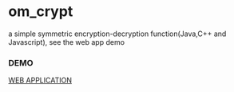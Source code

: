 # om_crypt
a simple symmetric encryption-decryption function(Java,C++ and Javascript), see the web app demo 

### DEMO

[WEB APPLICATION](https://omcrypt.herokuapp.com/)
